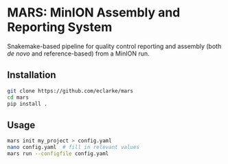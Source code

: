 # MARS: MinION Assembly and Reporting System

Snakemake-based pipeline for quality control reporting and assembly (both _de novo_ and reference-based) from a MinION run.

## Installation

```bash
git clone https://github.com/eclarke/mars
cd mars
pip install .
```

## Usage

```bash
mars init my_project > config.yaml
nano config.yaml  # fill in relevant values
mars run --configfile config.yaml
```
